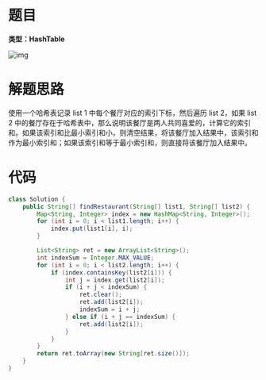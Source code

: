 # 题目

**类型：HashTable**

![img](https://cdn.nlark.com/yuque/0/2022/png/2941598/1647219175131-b6595aca-1063-4d79-9dbf-6b9edb85d44c.png)



# 解题思路

使用一个哈希表记录 list 1 中每个餐厅对应的索引下标，然后遍历 list 2，如果 list 2 中的餐厅存在于哈希表中，那么说明该餐厅是两人共同喜爱的，计算它的索引和。如果该索引和比最小索引和小，则清空结果，将该餐厅加入结果中，该索引和作为最小索引和；如果该索引和等于最小索引和，则直接将该餐厅加入结果中。



# 代码

```java
class Solution {
    public String[] findRestaurant(String[] list1, String[] list2) {
        Map<String, Integer> index = new HashMap<String, Integer>();
        for (int i = 0; i < list1.length; i++) {
            index.put(list1[i], i);
        }

        List<String> ret = new ArrayList<String>();
        int indexSum = Integer.MAX_VALUE;
        for (int i = 0; i < list2.length; i++) {
            if (index.containsKey(list2[i])) {
                int j = index.get(list2[i]);
                if (i + j < indexSum) {
                    ret.clear();
                    ret.add(list2[i]);
                    indexSum = i + j;
                } else if (i + j == indexSum) {
                    ret.add(list2[i]);
                }
            }
        }
        return ret.toArray(new String[ret.size()]);
    }
}
```